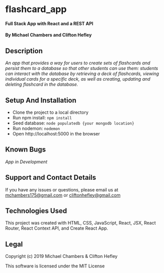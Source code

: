 # flashcard_app

#### Full Stack App with React and a REST API

#### By **Michael Chambers and Clifton Hefley**

## Description

_An app that provides a way for users to create sets of flashcards and persist them to a database so that other students can use them: students can interact with the database by retrieving a deck of flashcards, viewing individual cards for a specific deck, as well as creating, updating and deleting flashcard in the database._

## Setup And Installation

* Clone the project to a local directory
* Run npm install: `npm install`
* Seed database: `node populatedb {your mongodb location}`
* Run nodemon: `nodemon`
* Open http://localhost:5000 in the browser

## Known Bugs

_App in Development_

## Support and Contact Details

If you have any issues or questions, please email us at mchambers175@gmail.com
or 
cliftonhefley@gmail.com

## Technologies Used

This project was created with HTML, CSS, JavaScript, React, JSX, React Router, React Context API, and Create React App.

## Legal

Copyright (c) 2019 Michael Chambers & Clifton Hefley

This software is licensed under the MIT License